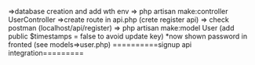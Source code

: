 =>database creation and add wth env
=> php artisan make:controller UserController
=>create route in api.php (crete register api)
=> check postman (localhost/api/register) 
=> php artisan make:model User (add public $timestamps = false to avoid update key)
*now shown password in fronted (see models=>user.php)
==========signup api integration=========

